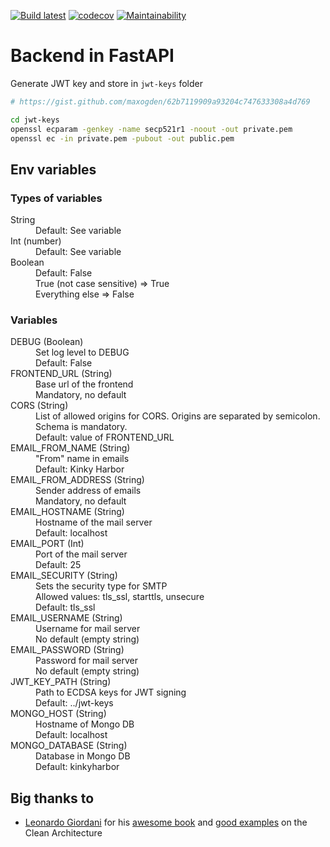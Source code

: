 [![Build latest](https://github.com/KinkyHarbor/kinkyharbor-backend-fastapi/workflows/Build%20latest%20Docker%20image/badge.svg)](https://hub.docker.com/r/kinkyharbor/kinkyharbor-backend-fastapi/tags)
[![codecov](https://codecov.io/gh/KinkyHarbor/kinkyharbor-backend-fastapi/branch/development/graph/badge.svg)](https://codecov.io/gh/KinkyHarbor/kinkyharbor-backend-fastapi)
[![Maintainability](https://api.codeclimate.com/v1/badges/135715f257043669493e/maintainability)](https://codeclimate.com/github/KinkyHarbor/kinkyharbor-backend-fastapi/maintainability)

# Backend in FastAPI

Generate JWT key and store in `jwt-keys` folder

```bash
# https://gist.github.com/maxogden/62b7119909a93204c747633308a4d769

cd jwt-keys
openssl ecparam -genkey -name secp521r1 -noout -out private.pem
openssl ec -in private.pem -pubout -out public.pem
```

## Env variables

### Types of variables

<dl>
  <dt>String</dt>
  <dd>Default: See variable</dd>

  <dt>Int (number)</dt>
  <dd>Default: See variable</dd>

  <dt>Boolean</dt>
  <dd>Default: False</dd>
  <dd>True (not case sensitive) => True</dd>
  <dd>Everything else => False</dd>
</dl>

### Variables

<dl>
  <dt>DEBUG (Boolean)</dt>
  <dd>Set log level to DEBUG</dd>
  <dd>Default: False</dd>

  <dt>FRONTEND_URL (String)</dt>
  <dd>Base url of the frontend</dd>
  <dd>Mandatory, no default</dd>

  <dt>CORS (String)</dt>
  <dd>List of allowed origins for CORS. Origins are separated by semicolon. Schema is mandatory.</dd>
  <dd>Default: value of FRONTEND_URL</dd>

  <dt>EMAIL_FROM_NAME (String)</dt>
  <dd>"From" name in emails</dd>
  <dd>Default: Kinky Harbor</dd>

  <dt>EMAIL_FROM_ADDRESS (String)</dt>
  <dd>Sender address of emails</dd>
  <dd>Mandatory, no default</dd>

  <dt>EMAIL_HOSTNAME (String)</dt>
  <dd>Hostname of the mail server</dd>
  <dd>Default: localhost</dd>

  <dt>EMAIL_PORT (Int)</dt>
  <dd>Port of the mail server</dd>
  <dd>Default: 25</dd>

  <dt>EMAIL_SECURITY (String)</dt>
  <dd>Sets the security type for SMTP</dd>
  <dd>Allowed values: tls_ssl, starttls, unsecure</dd>
  <dd>Default: tls_ssl</dd>

  <dt>EMAIL_USERNAME (String)</dt>
  <dd>Username for mail server</dd>
  <dd>No default (empty string)</dd>

  <dt>EMAIL_PASSWORD (String)</dt>
  <dd>Password for mail server</dd>
  <dd>No default (empty string)</dd>

  <dt>JWT_KEY_PATH (String)</dt>
  <dd>Path to ECDSA keys for JWT signing</dd>
  <dd>Default: ../jwt-keys</dd>

  <dt>MONGO_HOST (String)</dt>
  <dd>Hostname of Mongo DB</dd>
  <dd>Default: localhost</dd>

  <dt>MONGO_DATABASE (String)</dt>
  <dd>Database in Mongo DB</dd>
  <dd>Default: kinkyharbor</dd>
</dl>

## Big thanks to

- [Leonardo Giordani](https://github.com/lgiordani) for his [awesome book](https://leanpub.com/clean-architectures-in-python) and [good examples](https://github.com/pycabook) on the Clean Architecture
